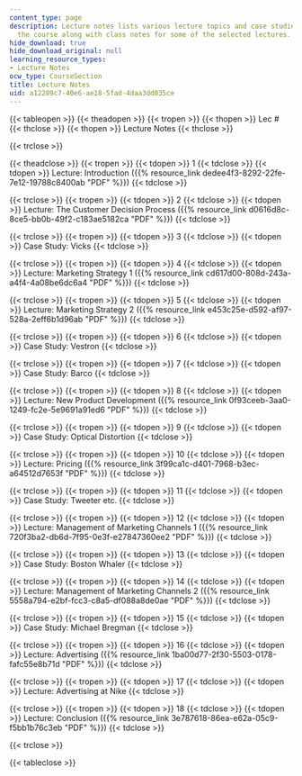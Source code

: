 ```yaml
---
content_type: page
description: Lecture notes lists various lecture topics and case studies covered in
  the course along with class notes for some of the selected lectures.
hide_download: true
hide_download_original: null
learning_resource_types:
- Lecture Notes
ocw_type: CourseSection
title: Lecture Notes
uid: a12209c7-40e6-ae18-5fad-4daa3dd035ce
---
```


{{< tableopen >}}
{{< theadopen >}}
{{< tropen >}}
{{< thopen >}}
Lec #
{{< thclose >}}
{{< thopen >}}
Lecture Notes
{{< thclose >}}

{{< trclose >}}

{{< theadclose >}}
{{< tropen >}}
{{< tdopen >}}
1
{{< tdclose >}}
{{< tdopen >}}
Lecture: Introduction ({{% resource_link dedee4f3-8292-22fe-7e12-19788c8400ab "PDF" %}})
{{< tdclose >}}

{{< trclose >}}
{{< tropen >}}
{{< tdopen >}}
2
{{< tdclose >}}
{{< tdopen >}}
Lecture: The Customer Decision Process ({{% resource_link d0616d8c-8ce5-bb0b-49f2-c183ae5182ca "PDF" %}})
{{< tdclose >}}

{{< trclose >}}
{{< tropen >}}
{{< tdopen >}}
3
{{< tdclose >}}
{{< tdopen >}}
Case Study: Vicks
{{< tdclose >}}

{{< trclose >}}
{{< tropen >}}
{{< tdopen >}}
4
{{< tdclose >}}
{{< tdopen >}}
Lecture: Marketing Strategy 1 ({{% resource_link cd617d00-808d-243a-a4f4-4a08be6dc6a4 "PDF" %}})
{{< tdclose >}}

{{< trclose >}}
{{< tropen >}}
{{< tdopen >}}
5
{{< tdclose >}}
{{< tdopen >}}
Lecture: Marketing Strategy 2 ({{% resource_link e453c25e-d592-af97-528a-2eff6b1d96ab "PDF" %}})
{{< tdclose >}}

{{< trclose >}}
{{< tropen >}}
{{< tdopen >}}
6
{{< tdclose >}}
{{< tdopen >}}
Case Study: Vestron
{{< tdclose >}}

{{< trclose >}}
{{< tropen >}}
{{< tdopen >}}
7
{{< tdclose >}}
{{< tdopen >}}
Case Study: Barco
{{< tdclose >}}

{{< trclose >}}
{{< tropen >}}
{{< tdopen >}}
8
{{< tdclose >}}
{{< tdopen >}}
Lecture: New Product Development ({{% resource_link 0f93ceeb-3aa0-1249-fc2e-5e9691a91ed6 "PDF" %}})
{{< tdclose >}}

{{< trclose >}}
{{< tropen >}}
{{< tdopen >}}
9
{{< tdclose >}}
{{< tdopen >}}
Case Study: Optical Distortion
{{< tdclose >}}

{{< trclose >}}
{{< tropen >}}
{{< tdopen >}}
10
{{< tdclose >}}
{{< tdopen >}}
Lecture: Pricing ({{% resource_link 3f99ca1c-d401-7968-b3ec-a64512d7653f "PDF" %}})
{{< tdclose >}}

{{< trclose >}}
{{< tropen >}}
{{< tdopen >}}
11
{{< tdclose >}}
{{< tdopen >}}
Case Study: Tweeter etc.
{{< tdclose >}}

{{< trclose >}}
{{< tropen >}}
{{< tdopen >}}
12
{{< tdclose >}}
{{< tdopen >}}
Lecture: Management of Marketing Channels 1 ({{% resource_link 720f3ba2-db6d-7f95-0e3f-e27847360ee2 "PDF" %}})
{{< tdclose >}}

{{< trclose >}}
{{< tropen >}}
{{< tdopen >}}
13
{{< tdclose >}}
{{< tdopen >}}
Case Study: Boston Whaler
{{< tdclose >}}

{{< trclose >}}
{{< tropen >}}
{{< tdopen >}}
14
{{< tdclose >}}
{{< tdopen >}}
Lecture: Management of Marketing Channels 2 ({{% resource_link 5558a794-e2bf-fcc3-c8a5-df088a8de0ae "PDF" %}})
{{< tdclose >}}

{{< trclose >}}
{{< tropen >}}
{{< tdopen >}}
15
{{< tdclose >}}
{{< tdopen >}}
Case Study: Michael Bregman
{{< tdclose >}}

{{< trclose >}}
{{< tropen >}}
{{< tdopen >}}
16
{{< tdclose >}}
{{< tdopen >}}
Lecture: Advertising ({{% resource_link 1ba00d77-2f30-5503-0178-fafc55e8b71d "PDF" %}})
{{< tdclose >}}

{{< trclose >}}
{{< tropen >}}
{{< tdopen >}}
17
{{< tdclose >}}
{{< tdopen >}}
Lecture: Advertising at Nike
{{< tdclose >}}

{{< trclose >}}
{{< tropen >}}
{{< tdopen >}}
18
{{< tdclose >}}
{{< tdopen >}}
Lecture: Conclusion ({{% resource_link 3e787618-86ea-e62a-05c9-f5bb1b76c3eb "PDF" %}})
{{< tdclose >}}

{{< trclose >}}

{{< tableclose >}}